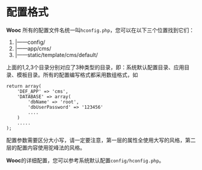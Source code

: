 # 配置格式
**Wooc** 所有的配置文件名统一叫`hconfig.php`，您可以在以下三个位置找到它们：
1. |——config/
2. |——app/cms/
3. |——static/template/cms/default/

上面的1,2,3个目录分别对应了3种类型的目录，即：系统默认配置目录、应用目录、模板目录。所有的配置编写格式都采用数组格式，如

    return array(
        'DEF_APP' => 'cms',
        'DATABASE' => array(
            'dbName' => 'root',
            'dbUserPassword' => '123456'
            ....
        )
        .....
    );
    
配置参数需要区分大小写，请一定要注意，第一层的属性全使用大写的风格，第二层的配置内容使用驼峰法的风格。

**Wooc**的详细配置，您可以参考系统默认配置`config/hconfig.php`。